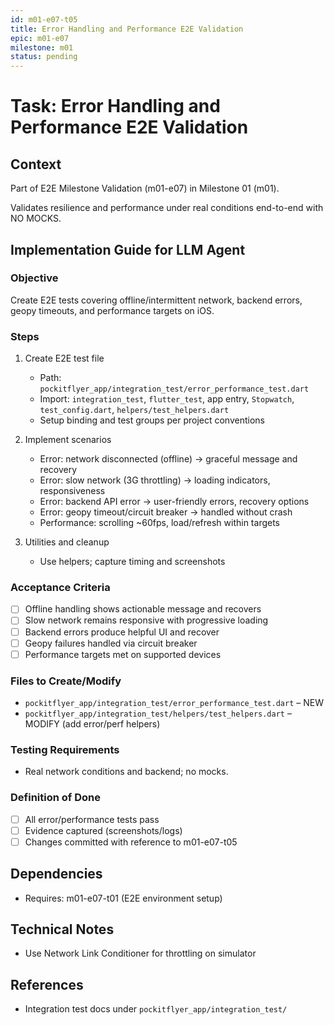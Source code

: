 ```yaml
---
id: m01-e07-t05
title: Error Handling and Performance E2E Validation
epic: m01-e07
milestone: m01
status: pending
---
```


# Task: Error Handling and Performance E2E Validation

## Context
Part of E2E Milestone Validation (m01-e07) in Milestone 01 (m01).

Validates resilience and performance under real conditions end-to-end with NO MOCKS.

## Implementation Guide for LLM Agent

### Objective
Create E2E tests covering offline/intermittent network, backend errors, geopy timeouts, and performance targets on iOS.

### Steps

1. Create E2E test file
   - Path: `pockitflyer_app/integration_test/error_performance_test.dart`
   - Import: `integration_test`, `flutter_test`, app entry, `Stopwatch`, `test_config.dart`, `helpers/test_helpers.dart`
   - Setup binding and test groups per project conventions

2. Implement scenarios
   - Error: network disconnected (offline) → graceful message and recovery
   - Error: slow network (3G throttling) → loading indicators, responsiveness
   - Error: backend API error → user-friendly errors, recovery options
   - Error: geopy timeout/circuit breaker → handled without crash
   - Performance: scrolling ~60fps, load/refresh within targets

3. Utilities and cleanup
   - Use helpers; capture timing and screenshots

### Acceptance Criteria
- [ ] Offline handling shows actionable message and recovers
- [ ] Slow network remains responsive with progressive loading
- [ ] Backend errors produce helpful UI and recover
- [ ] Geopy failures handled via circuit breaker
- [ ] Performance targets met on supported devices

### Files to Create/Modify
- `pockitflyer_app/integration_test/error_performance_test.dart` – NEW
- `pockitflyer_app/integration_test/helpers/test_helpers.dart` – MODIFY (add error/perf helpers)

### Testing Requirements
- Real network conditions and backend; no mocks.

### Definition of Done
- [ ] All error/performance tests pass
- [ ] Evidence captured (screenshots/logs)
- [ ] Changes committed with reference to m01-e07-t05

## Dependencies
- Requires: m01-e07-t01 (E2E environment setup)

## Technical Notes
- Use Network Link Conditioner for throttling on simulator

## References
- Integration test docs under `pockitflyer_app/integration_test/`

